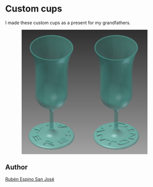 # Custom cups

I made these custom cups as a present for my grandfathers.

<p align="center">
<img src="images/Custom cups.png" width="400" align = "center">
</p>

## Author
[Rubén Espino San José](https://github.com/Resaj)
